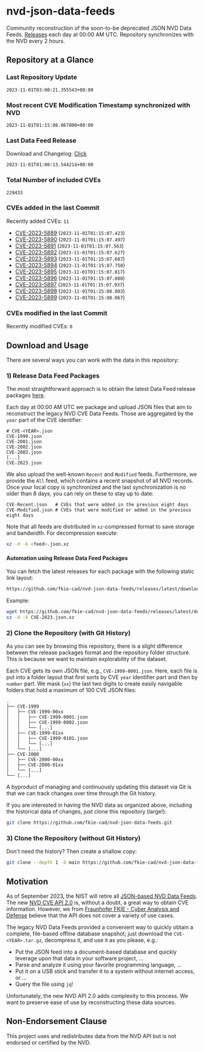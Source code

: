 # nvd-json-data-feeds

Community reconstruction of the soon-to-be deprecated JSON NVD Data Feeds. 
[Releases](https://github.com/fkie-cad/nvd-json-data-feeds/releases/latest) each day at 00:00 AM UTC.
Repository synchronizes with the NVD every 2 hours.

## Repository at a Glance

### Last Repository Update

```plain
2023-11-01T03:00:21.355543+00:00
```

### Most recent CVE Modification Timestamp synchronized with NVD

```plain
2023-11-01T01:15:08.067000+00:00
```

### Last Data Feed Release

Download and Changelog: [Click](https://github.com/fkie-cad/nvd-json-data-feeds/releases/latest)

```plain
2023-11-01T01:00:13.544214+00:00
```

### Total Number of included CVEs

```plain
229433
```

### CVEs added in the last Commit

Recently added CVEs: `11`

* [CVE-2023-5889](CVE-2023/CVE-2023-58xx/CVE-2023-5889.json) (`2023-11-01T01:15:07.423`)
* [CVE-2023-5890](CVE-2023/CVE-2023-58xx/CVE-2023-5890.json) (`2023-11-01T01:15:07.497`)
* [CVE-2023-5891](CVE-2023/CVE-2023-58xx/CVE-2023-5891.json) (`2023-11-01T01:15:07.563`)
* [CVE-2023-5892](CVE-2023/CVE-2023-58xx/CVE-2023-5892.json) (`2023-11-01T01:15:07.627`)
* [CVE-2023-5893](CVE-2023/CVE-2023-58xx/CVE-2023-5893.json) (`2023-11-01T01:15:07.687`)
* [CVE-2023-5894](CVE-2023/CVE-2023-58xx/CVE-2023-5894.json) (`2023-11-01T01:15:07.750`)
* [CVE-2023-5895](CVE-2023/CVE-2023-58xx/CVE-2023-5895.json) (`2023-11-01T01:15:07.817`)
* [CVE-2023-5896](CVE-2023/CVE-2023-58xx/CVE-2023-5896.json) (`2023-11-01T01:15:07.880`)
* [CVE-2023-5897](CVE-2023/CVE-2023-58xx/CVE-2023-5897.json) (`2023-11-01T01:15:07.937`)
* [CVE-2023-5898](CVE-2023/CVE-2023-58xx/CVE-2023-5898.json) (`2023-11-01T01:15:08.003`)
* [CVE-2023-5899](CVE-2023/CVE-2023-58xx/CVE-2023-5899.json) (`2023-11-01T01:15:08.067`)


### CVEs modified in the last Commit

Recently modified CVEs: `0`



## Download and Usage

There are several ways you can work with the data in this repository:

### 1) Release Data Feed Packages

The most straightforward approach is to obtain the latest Data Feed release packages [here](https://github.com/fkie-cad/nvd-json-data-feeds/releases/latest).

Each day at 00:00 AM UTC we package and upload JSON files that aim to reconstruct the legacy NVD CVE Data Feeds.
Those are aggregated by the `year` part of the CVE identifier:

```
# CVE-<YEAR>.json
CVE-1999.json
CVE-2001.json
CVE-2002.json
CVE-2003.json
[...]
CVE-2023.json
```

We also upload the well-known `Recent` and `Modified` feeds.
Furthermore, we provide the `All` feed, which contains a recent snapshot of all NVD records.
Once your local copy is synchronized and the last synchronization is no older than 8 days, you can rely on these to stay up to date:

```plain
CVE-Recent.json   # CVEs that were added in the previous eight days
CVE-Modified.json # CVEs that were modified or added in the previous eight days
```

Note that all feeds are distributed in `xz`-compressed format to save storage and bandwidth.
For decompression execute:

```sh
xz -d -k <feed>.json.xz
```


#### Automation using Release Data Feed Packages

You can fetch the latest releases for each package with the following static link layout:

```sh
https://github.com/fkie-cad/nvd-json-data-feeds/releases/latest/download/CVE-<YEAR>.json.xz
```

Example:

```sh
wget https://github.com/fkie-cad/nvd-json-data-feeds/releases/latest/download/CVE-2023.json.xz
xz -d -k CVE-2023.json.xz
```

### 2) Clone the Repository (with Git History)

As you can see by browsing this repository, there is a slight difference between the release packages format and the repository folder structure.
This is because we want to maintain explorability of the dataset.

Each CVE gets its own JSON file, e.g., `CVE-1999-0001.json`.
Here, each file is put into a folder layout that first sorts by CVE `year` identifier part and then by `number` part.
We mask (`xx`) the last two digits to create easily navigable folders that hold a maximum of 100 CVE JSON files:

```plain
.
├── CVE-1999
│   ├── CVE-1999-00xx
│   │   ├── CVE-1999-0001.json
│   │   ├── CVE-1999-0002.json
│   │   └── [...]
│   ├── CVE-1999-01xx
│   │   ├── CVE-1999-0101.json
│   │   └── [...]
│   └── [...]
├── CVE-2000
│   ├── CVE-2000-00xx
│   ├── CVE-2000-01xx
│   └── [...]
└── [...]
```

A byproduct of managing and continuously updating this dataset via Git is that we can track changes over time through the Git history.

If you are interested in having the NVD data as organized above, including the historical data of changes, just clone this repository (large!):

```sh
git clone https://github.com/fkie-cad/nvd-json-data-feeds.git
```

### 3) Clone the Repository (without Git History)

Don't need the history? Then create a shallow copy:

```sh
git clone --depth 1 -b main https://github.com/fkie-cad/nvd-json-data-feeds.git
```

## Motivation

As of September 2023, the NIST will retire all [JSON-based NVD Data Feeds](https://nvd.nist.gov/vuln/data-feeds#divRetirementBanner-1).
The new [NVD CVE API 2.0](https://nvd.nist.gov/developers/vulnerabilities) is, without a doubt, a great way to obtain CVE information.
However, we from [Fraunhofer FKIE - Cyber Analysis and Defense](https://www.fkie.fraunhofer.de/en/departments/cad.html) believe that the API does not cover a variety of use cases.

The legacy NVD Data Feeds provided a convenient way to quickly obtain a complete, file-based offline database snapshot; just download the `CVE-<YEAR>.tar.gz`, decompress it, and use it as you please, e.g.:

* Put the JSON feed into a document-based database and quickly leverage upon that data in your software project, ...
* Parse and analyze it using your favorite programming language, ...
* Put it on a USB stick and transfer it to a system without internet access, or ...
* Query the file using `jq`!

Unfortunately, the new NVD API 2.0 adds complexity to this process.
We want to preserve ease of use by reconstructing these data sources.

## Non-Endorsement Clause

This project uses and redistributes data from the NVD API but is not endorsed or certified by the NVD.